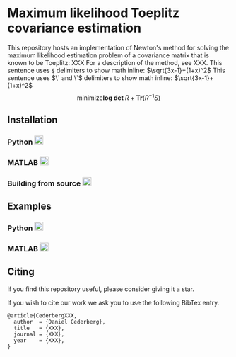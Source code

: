 # Maximum likelihood Toeplitz covariance estimation
This repository hosts an implementation of Newton's method for solving the maximum likelihood estimation problem of a covariance matrix that is known to be Toeplitz: XXX
For a description of the method, see XXX. This sentence uses `$` delimiters to show math inline:  $\sqrt{3x-1}+(1+x)^2$ This sentence uses $\` and \`$ delimiters to show math inline:  $`\sqrt{3x-1}+(1+x)^2`$
$$\text{minimize} \textbf{log det } R + \textbf{Tr}(R^{-1} S)$$

## Installation

### Python <img src="https://cdn.jsdelivr.net/gh/devicons/devicon/icons/python/python-original.svg" height="20" />

### MATLAB <img src="https://cdn.jsdelivr.net/gh/devicons/devicon/icons/matlab/matlab-original.svg" height="20"/> 

### Building from source <img src="https://cdn.jsdelivr.net/gh/devicons/devicon/icons/c/c-original.svg" height="20"/>
          


## Examples

### Python <img src="https://cdn.jsdelivr.net/gh/devicons/devicon/icons/python/python-original.svg" height="20" />

### MATLAB <img src="https://cdn.jsdelivr.net/gh/devicons/devicon/icons/matlab/matlab-original.svg" height="20"/> 

## Citing
If you find this repository useful, please consider giving it a star.

If you wish to cite our work we ask you to use the following BibTex entry.

```
@article{CederbergXXX,
  author  = {Daniel Cederberg},
  title   = {XXX},
  journal = {XXX},
  year    = {XXX},
}
```
